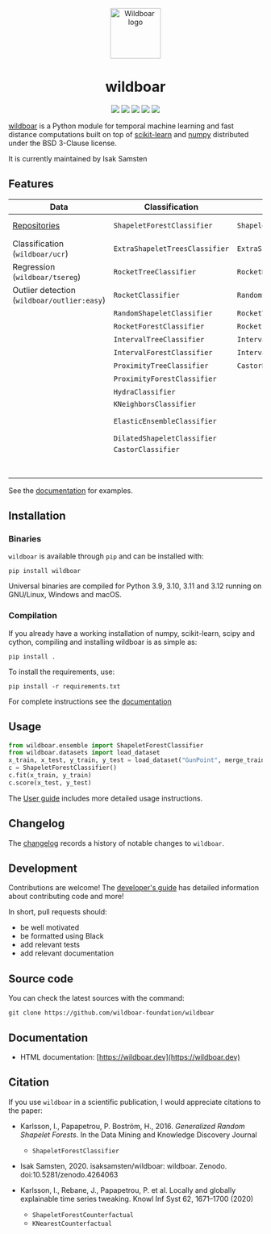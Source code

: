 </p>
<p align="center">
<img src="https://github.com/wildboar-foundation/wildboar/blob/master/.github/github-logo.png?raw=true" alt="Wildboar logo" width="100px">
</p>

<h1 align="center">wildboar</h1>

<p align="center">
	<img src="https://img.shields.io/badge/python-3.8%20|%203.9%20|%203.10-blue" />
	<img src="https://github.com/wildboar-foundation/wildboar/workflows/Build,%20test%20and%20upload%20to%20PyPI/badge.svg"/>
	<a href="https://badge.fury.io/py/wildboar"><img src="https://badge.fury.io/py/wildboar.svg" /></a>
	<a href="https://pepy.tech/project/wildboar"><img src="https://static.pepy.tech/personalized-badge/wildboar?period=total&units=international_system&left_color=black&right_color=orange&left_text=downloads" /></a>
	<a href="https://doi.org/10.5281/zenodo.4264063"><img src="https://zenodo.org/badge/DOI/10.5281/zenodo.4264063.svg" /></a>
</p>

[wildboar](https://wildboar.dev/) is a Python module for temporal machine learning and fast
distance computations built on top of
[scikit-learn](https://scikit-learn.org) and [numpy](https://numpy.org)
distributed under the BSD 3-Clause license.

It is currently maintained by Isak Samsten

## Features

| **Data**                                                        | **Classification**             | **Regression**                | **Explainability**             | **Metric** | **Unsupervised**             | **Dimension selection**       | **Outlier**               |
| --------------------------------------------------------------- | ------------------------------ | ----------------------------- | ------------------------------ | ---------- | ---------------------------- | ----------------------------- | ------------------------- |
| [Repositories](https://wildboar.dev/master/guide/datasets.html) | `ShapeletForestClassifier`     | `ShapeletForestRegressor`     | `ShapeletForestCounterfactual` | UCR-suite  | `ShapeletForestTransform`    | `DimensionVarianceThreshold`  | `IsolationShapeletForest` |
| Classification (`wildboar/ucr`)                                 | `ExtraShapeletTreesClassifier` | `ExtraShapeletTreesRegressor` | `KNearestCounterfactual`       | MASS       | `RandomShapeletEmbedding`    | `SelectDimensionPercentile`   |                           |
| Regression (`wildboar/tsereg`)                                  | `RocketTreeClassifier`         | `RocketRegressor`             | `PrototypeCounterfactual`      | DTW        | `RocketTransform`            | `SelectDimensionTopK`         |                           |
| Outlier detection (`wildboar/outlier:easy`)                     | `RocketClassifier`             | `RandomShapeletRegressor`     | `IntervalImportance`           | DDTW       | `IntervalTransform`          | `SelectDimensionSignificance` |                           |
|                                                                 | `RandomShapeletClassifier`     | `RocketTreeRegressor`         | `ShapeletImportance`           | WDTW       | `FeatureTransform`           |                               |                           |
|                                                                 | `RocketForestClassifier`       | `RocketForestRegressor`       |                                | MSM        | `MatrixProfileTransform`     |                               |                           |
|                                                                 | `IntervalTreeClassifier`       | `IntervalTreeRegressor`       |                                | TWE        | `FlossSegmenter`             |                               |                           |
|                                                                 | `IntervalForestClassifier`     | `IntervalForestRegressor`     |                                | LCSS       | Motif discovery              |                               |                           |
|                                                                 | `ProximityTreeClassifier`      | `CastorRegressor`             |                                | ERP        | `SAX`                        |                               |                           |
|                                                                 | `ProximityForestClassifier`    |                               |                                | EDR        | `PAA`                        |                               |                           |
|                                                                 | `HydraClassifier`              |                               |                                | ADTW       | `MatrixProfileTransform`     |                               |                           |
|                                                                 | `KNeighborsClassifier`         |                               |                                |            | `HydraTransform`             |                               |                           |
|                                                                 | `ElasticEnsembleClassifier`    |                               |                                |            | `KMeans` with (W)DTW support |                               |                           |
|                                                                 | `DilatedShapeletClassifier`    |                               |                                |            | `KMedoids`                   |                               |                           |
|                                                                 | `CastorClassifier`             |                               |                                |            | `DilatedShapeletTransform`   |                               |                           |
|                                                                 |                                |                               |                                |            | `CastorTransform`            |                               |                           |
|                                                                 |                                |                               |                                |            | `QuantTransform`             |                               |                           |

See the [documentation](https://wildboar.dev/master/) for examples.

## Installation

### Binaries

`wildboar` is available through `pip` and can be installed with:

    pip install wildboar

Universal binaries are compiled for Python 3.9, 3.10, 3.11 and 3.12 running on
GNU/Linux, Windows and macOS.

### Compilation

If you already have a working installation of numpy, scikit-learn, scipy and cython,
compiling and installing wildboar is as simple as:

    pip install .

To install the requirements, use:

    pip install -r requirements.txt

For complete instructions see the [documentation](https://wildboar.dev/master/install.html#build-and-compile-from-source)

## Usage

```python
from wildboar.ensemble import ShapeletForestClassifier
from wildboar.datasets import load_dataset
x_train, x_test, y_train, y_test = load_dataset("GunPoint", merge_train_test=False)
c = ShapeletForestClassifier()
c.fit(x_train, y_train)
c.score(x_test, y_test)
```

The [User guide](https://wildboar.dev/master/guide.html) includes more
detailed usage instructions.

## Changelog

The [changelog](https://wildboar.dev/master/more/whatsnew.html) records a
history of notable changes to `wildboar`.

## Development

Contributions are welcome! The [developer's
guide](https://wildboar.dev/master/more/contributing.html) has detailed
information about contributing code and more!

In short, pull requests should:

- be well motivated
- be formatted using Black
- add relevant tests
- add relevant documentation

## Source code

You can check the latest sources with the command:

    git clone https://github.com/wildboar-foundation/wildboar

## Documentation

- HTML documentation: [https://wildboar.dev](https://wildboar.dev)

## Citation

If you use `wildboar` in a scientific publication, I would appreciate
citations to the paper:

- Karlsson, I., Papapetrou, P. Boström, H., 2016.
  _Generalized Random Shapelet Forests_. In the Data Mining and
  Knowledge Discovery Journal

  - `ShapeletForestClassifier`

- Isak Samsten, 2020. isaksamsten/wildboar: wildboar. Zenodo. doi:10.5281/zenodo.4264063
- Karlsson, I., Rebane, J., Papapetrou, P. et al.
  Locally and globally explainable time series tweaking.
  Knowl Inf Syst 62, 1671–1700 (2020)

  - `ShapeletForestCounterfactual`
  - `KNearestCounterfactual`
